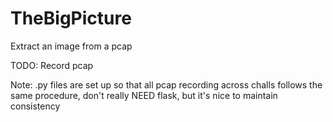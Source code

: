 # TheBigPicture

Extract an image from a pcap

TODO: Record pcap

Note: .py files are set up so that all pcap recording across challs follows the same procedure, don't really NEED flask, but it's nice to maintain consistency

